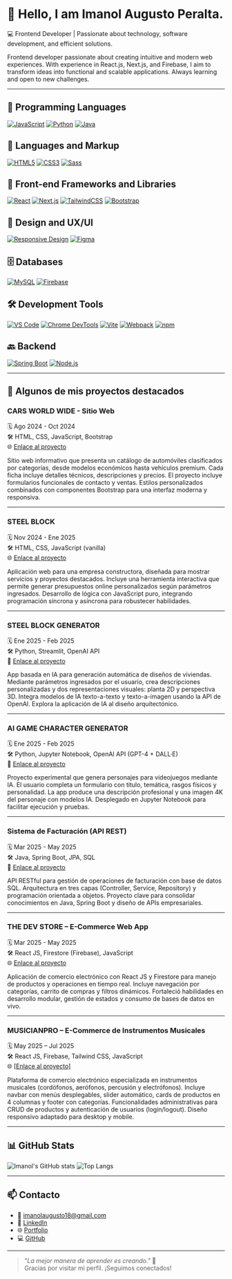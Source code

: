 # 👋 Hello, I am Imanol Augusto Peralta.

💻 Frontend Developer | Passionate about technology, software development, and efficient solutions.

Frontend developer passionate about creating intuitive and modern web experiences. With experience in React.js, Next.js, and Firebase, I aim to transform ideas into functional and scalable applications. Always learning and open to new challenges.

---

## 🚀 Programming Languages

[![JavaScript](https://img.shields.io/badge/JavaScript-F7DF1E?style=for-the-badge&logo=javascript&logoColor=black)](https://developer.mozilla.org/en-US/docs/Web/JavaScript)
[![Python](https://img.shields.io/badge/Python-3776AB?style=for-the-badge&logo=python&logoColor=white)](https://www.python.org/)
[![Java](https://img.shields.io/badge/Java-007396?style=for-the-badge&logo=java&logoColor=white)](https://www.oracle.com/java/)

## 📝 Languages and Markup

[![HTML5](https://img.shields.io/badge/HTML5-E34F26?style=for-the-badge&logo=html5&logoColor=white)](https://developer.mozilla.org/en-US/docs/Web/HTML)
[![CSS3](https://img.shields.io/badge/CSS3-1572B6?style=for-the-badge&logo=css3&logoColor=white)](https://developer.mozilla.org/en-US/docs/Web/CSS)
[![Sass](https://img.shields.io/badge/Sass-CC6699?style=for-the-badge&logo=sass&logoColor=white)](https://sass-lang.com/)

## 🧩 Front-end Frameworks and Libraries

[![React](https://img.shields.io/badge/React-20232A?style=for-the-badge&logo=react&logoColor=61DAFB)](https://reactjs.org/)
[![Next.js](https://img.shields.io/badge/Next.js-000?style=for-the-badge&logo=nextdotjs&logoColor=white)](https://nextjs.org/)
[![TailwindCSS](https://img.shields.io/badge/Tailwind_CSS-38B2AC?style=for-the-badge&logo=tailwind-css&logoColor=white)](https://tailwindcss.com/)
[![Bootstrap](https://img.shields.io/badge/Bootstrap-563D7C?style=for-the-badge&logo=bootstrap&logoColor=white)](https://getbootstrap.com/)

## 🎨 Design and UX/UI

[![Responsive Design](https://img.shields.io/badge/Responsive_Design-00ADEF?style=for-the-badge&logo=css3&logoColor=white)](https://developer.mozilla.org/en-US/docs/Web/CSS/Media_Queries)
[![Figma](https://img.shields.io/badge/Figma-F24E1E?style=for-the-badge&logo=figma&logoColor=white)](https://www.figma.com/)

## 🗄️ Databases

[![MySQL](https://img.shields.io/badge/MySQL-4479A1?style=for-the-badge&logo=mysql&logoColor=white)](https://www.mysql.com/)
[![Firebase](https://img.shields.io/badge/Firebase-FFCA28?style=for-the-badge&logo=firebase&logoColor=black)](https://firebase.google.com/)

## 🛠️ Development Tools

[![VS Code](https://img.shields.io/badge/VS_Code-007ACC?style=for-the-badge&logo=visual-studio-code&logoColor=white)](https://code.visualstudio.com/)
[![Chrome DevTools](https://img.shields.io/badge/Chrome_DevTools-4285F4?style=for-the-badge&logo=googlechrome&logoColor=white)](https://developer.chrome.com/docs/devtools/)
[![Vite](https://img.shields.io/badge/Vite-646CFF?style=for-the-badge&logo=vite&logoColor=white)](https://vitejs.dev/)
[![Webpack](https://img.shields.io/badge/Webpack-8DD6F9?style=for-the-badge&logo=webpack&logoColor=black)](https://webpack.js.org/)
[![npm](https://img.shields.io/badge/npm-CB3837?style=for-the-badge&logo=npm&logoColor=white)](https://www.npmjs.com/)

## 🔙 Backend

[![Spring Boot](https://img.shields.io/badge/Spring_Boot-6DB33F?style=for-the-badge&logo=springboot&logoColor=white)](https://spring.io/projects/spring-boot)
[![Node.js](https://img.shields.io/badge/Node.js-339933?style=for-the-badge&logo=nodedotjs&logoColor=white)](https://nodejs.org/)


---

## 📂 Algunos de mis proyectos destacados

### **CARS WORLD WIDE - Sitio Web**  
🗓️ Ago 2024 - Oct 2024  
🛠️ HTML, CSS, JavaScript, Bootstrap  
🌐 [Enlace al proyecto](https://carsworldwide.netlify.app)  

Sitio web informativo que presenta un catálogo de automóviles clasificados por categorías, desde modelos económicos hasta vehículos premium. Cada ficha incluye detalles técnicos, descripciones y precios. El proyecto incluye formularios funcionales de contacto y ventas. Estilos personalizados combinados con componentes Bootstrap para una interfaz moderna y responsiva.

---

### **STEEL BLOCK**  
🗓️ Nov 2024 - Ene 2025  
🛠️ HTML, CSS, JavaScript (vanilla)  
🌐 [Enlace al proyecto](https://steelblock.vercel.app)  

Aplicación web para una empresa constructora, diseñada para mostrar servicios y proyectos destacados. Incluye una herramienta interactiva que permite generar presupuestos online personalizados según parámetros ingresados. Desarrollo de lógica con JavaScript puro, integrando programación síncrona y asíncrona para robustecer habilidades.

---

### **STEEL BLOCK GENERATOR**  
🗓️ Ene 2025 - Feb 2025  
🛠️ Python, Streamlit, OpenAI API  
📂 [Enlace al proyecto](https://github.com/ImanolPeralta/Steel-Block-Generator-)  

App basada en IA para generación automática de diseños de viviendas. Mediante parámetros ingresados por el usuario, crea descripciones personalizadas y dos representaciones visuales: planta 2D y perspectiva 3D. Integra modelos de IA texto-a-texto y texto-a-imagen usando la API de OpenAI. Explora la aplicación de IA al diseño arquitectónico.

---

### **AI GAME CHARACTER GENERATOR**  
🗓️ Ene 2025 - Feb 2025  
🛠️ Python, Jupyter Notebook, OpenAI API (GPT-4 + DALL·E)  
📂 [Enlace al proyecto](https://github.com/ImanolPeralta/Generador-de-Personajes-para-Ubisoft)  

Proyecto experimental que genera personajes para videojuegos mediante IA. El usuario completa un formulario con título, temática, rasgos físicos y personalidad. La app produce una descripción profesional y una imagen 4K del personaje con modelos IA. Desplegado en Jupyter Notebook para facilitar ejecución y pruebas.

---

### **Sistema de Facturación (API REST)**  
🗓️ Mar 2025 - May 2025  
🛠️ Java, Spring Boot, JPA, SQL  
📂 [Enlace al proyecto](https://github.com/ImanolPeralta/Facturacion-Entrega-Proyecto-Final-Peralta)  

API RESTful para gestión de operaciones de facturación con base de datos SQL. Arquitectura en tres capas (Controller, Service, Repository) y programación orientada a objetos. Proyecto clave para consolidar conocimientos en Java, Spring Boot y diseño de APIs empresariales.

---

### **THE DEV STORE – E-Commerce Web App**  
🗓️ Mar 2025 - May 2025  
🛠️ React JS, Firestore (Firebase), JavaScript  
🌐 [Enlace al proyecto](https://imanolperalta.github.io/The-Dev-Store-PF-ReactJS/)  

Aplicación de comercio electrónico con React JS y Firestore para manejo de productos y operaciones en tiempo real. Incluye navegación por categorías, carrito de compras y filtros dinámicos. Fortaleció habilidades en desarrollo modular, gestión de estados y consumo de bases de datos en vivo.

---

### **MUSICIANPRO – E-Commerce de Instrumentos Musicales**  
🗓️ May 2025 – Jul 2025  
🛠️ React JS, Firebase, Tailwind CSS, JavaScript  
🌐 [[Enlace al proyecto](https://musicianpro.vercel.app/)]  

Plataforma de comercio electrónico especializada en instrumentos musicales (cordófonos, aerófonos, percusión y electrófonos). Incluye navbar con menús desplegables, slider automático, cards de productos en 4 columnas y footer con categorías. Funcionalidades administrativas para CRUD de productos y autenticación de usuarios (login/logout). Diseño responsivo adaptado para desktop y mobile.

---

## 📊 GitHub Stats

![Imanol's GitHub stats](https://github-readme-stats.vercel.app/api?username=ImanolPeralta&show_icons=true&theme=tokyonight)
![Top Langs](https://github-readme-stats.vercel.app/api/top-langs/?username=ImanolPeralta&layout=compact&theme=tokyonight)

---

## 📫 Contacto

- 📧 imanolaugusto18@gmail.com  
- 💼 [LinkedIn](https://www.linkedin.com/in/imanol-augusto-peralta)  
- 🌐 [Portfolio](https://imanolperalta.github.io)  
- 💻 [GitHub](https://github.com/ImanolPeralta)

---

> _"La mejor manera de aprender es creando."_ 🚀  
Gracias por visitar mi perfil. ¡Seguimos conectados!
